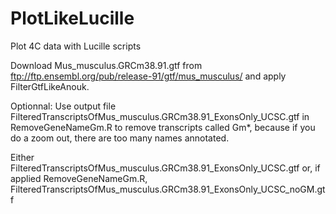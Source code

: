 # PlotLikeLucille
Plot 4C data with Lucille scripts

Download Mus_musculus.GRCm38.91.gtf from  ftp://ftp.ensembl.org/pub/release-91/gtf/mus_musculus/ and apply FilterGtfLikeAnouk.

Optionnal: Use output file FilteredTranscriptsOfMus_musculus.GRCm38.91_ExonsOnly_UCSC.gtf in RemoveGeneNameGm.R to remove transcripts called Gm*, because if you do a zoom out, there are too many names annotated.

Either FilteredTranscriptsOfMus_musculus.GRCm38.91_ExonsOnly_UCSC.gtf or, if applied RemoveGeneNameGm.R, FilteredTranscriptsOfMus_musculus.GRCm38.91_ExonsOnly_UCSC_noGM.gtf


